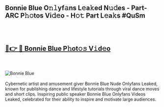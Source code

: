 <h2>Bonnie Blue O𝚗𝚕yf𝚊ns L𝚎a𝚔ed N𝚞𝚍es - Part-ARC P𝚑𝚘tos Vi𝚍𝚎o - H𝚘𝚝 Part L𝚎a𝚔s #QuSm</h2>
<br>
<br>
<h2><a href="https://sinosizo.online/live/video.php?q=bonnie-blue">🔗👉 🔴 Bonnie Blue P𝚑ot𝚘𝚜 V𝚒d𝚎o</a></h2>
<br>
<br>
<a href="https://sinosizo.online/live/video.php?q=bonnie-blue" rel="nofollow" data-target="animated-image.originalLink"><img src="https://i.imgur.com/0qMVB7G.gif" alt="Bonnie Blue" style="max-width: 100%; display: inline-block;" data-target="animated-image.originalImage"></a>
</div>
<br>
<br>
Cybernetic artist and amusement giver Bonnie Blue Nude Onlyfans Leaked, known for publishing dance and lifestyle tutorials through viral dance moves and short clips. Inspiring public speaker Bonnie Blue Onlyfans Videos Leaked, celebrated for their ability to inspire and motivate large audiences.  
<br>